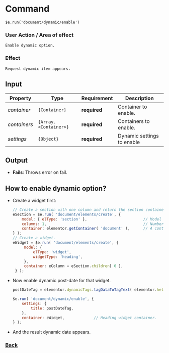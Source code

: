 # Command
    $e.run('document/dynamic/enable')

### User Action / Area of effect
    Enable dynamic option.
     
### Effect
    Request dynamic item appears.

## Input
| Property     | Type                  | Requirement   | Description |
|---           |---                    |---            |---|
| _container_  | `{Container}`         | **required**  | Container to enable.
| _containers_ | `{Array.<Container>}` | **required**  | Containers to enable.
| _settings_   | `{Object}`            | **required**  | Dynamic settings to enable

## Output
   * **Fails**: Throws error on fail.
   
## How to enable dynamic option? 
* Create a widget first:
   ```javascript
   // Create a section with one column and return the section container.
   eSection = $e.run( 'document/elements/create', {
       model: { elType: 'section' },                         // Model to create.
       columns: 1,                                           // Number of columns to create.
       container: elementor.getContainer( 'document' ),      // A container where to create the element.
   } );
   // Create a widget.
   eWidget = $e.run( 'document/elements/create', {
        model: {
            elType: 'widget',
            widgetType: 'heading',
        },
        container: eColumn = eSection.children[ 0 ],
    } );
    ```
* Now enable dynamic post-date for that widget.
    ```javascript
    postDateTag = elementor.dynamicTags.tagDataToTagText( elementor.helpers.getUniqueID(), 'post-date', new Backbone.Model( {} ));

    $e.run( 'document/dynamic/enable', {
        settings: {
            title: postDateTag,
        },
        container: eWidget,             // Heading widget container.
    } );
    ```
* And the result dynamic date appears.

### [Back](../usability.index.md) 
